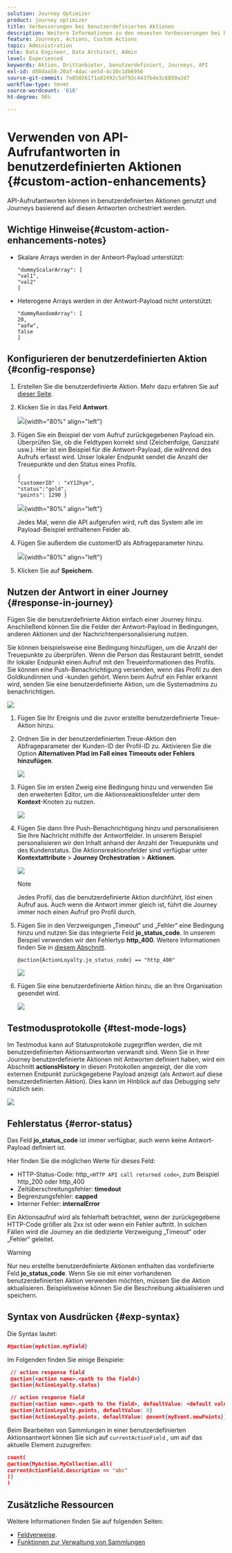```yaml
---
solution: Journey Optimizer
product: journey optimizer
title: Verbesserungen bei benutzerdefinierten Aktionen
description: Weitere Informationen zu den neuesten Verbesserungen bei benutzerdefinierten Aktionen
feature: Journeys, Actions, Custom Actions
topic: Administration
role: Data Engineer, Data Architect, Admin
level: Experienced
keywords: Aktion, Drittanbieter, benutzerdefiniert, Journeys, API
exl-id: d88daa58-20af-4dac-ae5d-4c10c1db6956
source-git-commit: 7e850261f1a82492c5df93c4437b4e3c6859a2d7
workflow-type: tm+mt
source-wordcount: '618'
ht-degree: 96%

---
```


# Verwenden von API-Aufrufantworten in benutzerdefinierten Aktionen {#custom-action-enhancements}

API-Aufrufantworten können in benutzerdefinierten Aktionen genutzt und Journeys basierend auf diesen Antworten orchestriert werden.

<!--
You can now leverage API call responses in custom actions and orchestrate your journeys based on these responses.

This capability was previously only available when using data sources. You can now use it with custom actions. 
-->

## Wichtige Hinweise{#custom-action-enhancements-notes}

<!--
* Custom actions should only be used with private or internal endpoints, and used with an appropriate capping or throttling limit. See [this page](../configuration/external-systems.md). 
-->

* Skalare Arrays werden in der Antwort-Payload unterstützt:

  ```
  "dummyScalarArray": [
  "val1",
  "val2"
  ]
  ```

* Heterogene Arrays werden in der Antwort-Payload nicht unterstützt:

  ```
  "dummyRandomArray": [
  20,
  "aafw",
  false
  ]
  ```

<!--
## Best practices{#custom-action-enhancements-best-practices}

A capping limit of 5000 calls/s is defined for all custom actions. This limit has been set based on customers usage, to protect external endpoints targeted by custom actions. You need to take this into account in your audience-based journeys by defining an appropriate reading rate (5000 profiles/s when custom actions are used). If needed, you can override this setting by defining a greater capping or throttling limit through our Capping/Throttling APIs. See [this page](../configuration/external-systems.md).

You should not target public endpoints with custom actions for various reasons:

* Without proper capping or throttling, there is a risk of sending too many calls to a public endpoint that may not support such volume.
* Profile data can be sent through custom actions, so targeting a public endpoint could lead to inadvertently sharing personal information externally.
* You have no control on the data being returned by public endpoints. If an endpoint changes its API or starts sending incorrect information, those will be made available in communications sent, with potential negative impacts.
-->

<!--
## Define the custom action {#define-custom-action}

When defining the custom action, two enhancements have been made available: the addition of the GET method and the new payload response field. The other options and parameters are unchanged. See [this page](../action/about-custom-action-configuration.md).

### Endpoint configuration {#endpoint-configuration}

The **URL configuration** section has been renamed **Endpoint configuration**.

In the **Method** drop-down, you can now select **GET**.

![](assets/action-response1.png){width="70%" align="left"}

### Payloads {#payloads-new}

The **Action parameters** section has been renamed **Payloads**. Two fields are available:

* The **Request** field: this field is only available for POST and PUT calling methods.
* The **Response** field: this is the new capability. This field as available for all calling methods.

>[!NOTE]
> 
>Both these fields are optional.

![](assets/action-response2.png){width="70%" align="left"}
-->

## Konfigurieren der benutzerdefinierten Aktion {#config-response}

1. Erstellen Sie die benutzerdefinierte Aktion. Mehr dazu erfahren Sie auf [dieser Seite](../action/about-custom-action-configuration.md).

1. Klicken Sie in das Feld **Antwort**.

   ![](assets/action-response2.png){width="80%" align="left"}

1. Fügen Sie ein Beispiel der vom Aufruf zurückgegebenen Payload ein. Überprüfen Sie, ob die Feldtypen korrekt sind (Zeichenfolge, Ganzzahl usw.). Hier ist ein Beispiel für die Antwort-Payload, die während des Aufrufs erfasst wird. Unser lokaler Endpunkt sendet die Anzahl der Treuepunkte und den Status eines Profils.

   ```
   {
   "customerID" : "xY12hye",    
   "status":"gold",
   "points": 1290 }
   ```

   ![](assets/action-response4.png){width="80%" align="left"}

   Jedes Mal, wenn die API aufgerufen wird, ruft das System alle im Payload-Beispiel enthaltenen Felder ab.

1. Fügen Sie außerdem die customerID als Abfrageparameter hinzu.

   ![](assets/action-response9.png){width="80%" align="left"}

1. Klicken Sie auf **Speichern**.

## Nutzen der Antwort in einer Journey {#response-in-journey}

Fügen Sie die benutzerdefinierte Aktion einfach einer Journey hinzu. Anschließend können Sie die Felder der Antwort-Payload in Bedingungen, anderen Aktionen und der Nachrichtenpersonalisierung nutzen.

Sie können beispielsweise eine Bedingung hinzufügen, um die Anzahl der Treuepunkte zu überprüfen. Wenn die Person das Restaurant betritt, sendet Ihr lokaler Endpunkt einen Aufruf mit den Treueinformationen des Profils. Sie können eine Push-Benachrichtigung versenden, wenn das Profil zu den Goldkundinnen und -kunden gehört. Wenn beim Aufruf ein Fehler erkannt wird, senden Sie eine benutzerdefinierte Aktion, um die Systemadmins zu benachrichtigen.

![](assets/action-response5.png)

1. Fügen Sie Ihr Ereignis und die zuvor erstellte benutzerdefinierte Treue-Aktion hinzu.

1. Ordnen Sie in der benutzerdefinierten Treue-Aktion den Abfrageparameter der Kunden-ID der Profil-ID zu. Aktivieren Sie die Option **Alternativen Pfad im Fall eines Timeouts oder Fehlers hinzufügen**.

   ![](assets/action-response10.png)

1. Fügen Sie im ersten Zweig eine Bedingung hinzu und verwenden Sie den erweiterten Editor, um die Aktionsreaktionsfelder unter dem **Kontext**-Knoten zu nutzen.

   ![](assets/action-response6.png)

1. Fügen Sie dann Ihre Push-Benachrichtigung hinzu und personalisieren Sie Ihre Nachricht mithilfe der Antwortfelder. In unserem Beispiel personalisieren wir den Inhalt anhand der Anzahl der Treuepunkte und des Kundenstatus. Die Aktionsreaktionsfelder sind verfügbar unter **Kontextattribute** > **Journey Orchestration** > **Aktionen**.

   ![](assets/action-response8.png)

   >[!NOTE]
   >
   >Jedes Profil, das die benutzerdefinierte Aktion durchführt, löst einen Aufruf aus. Auch wenn die Antwort immer gleich ist, führt die Journey immer noch einen Aufruf pro Profil durch.

1. Fügen Sie in den Verzweigungen „Timeout“ und „Fehler“ eine Bedingung hinzu und nutzen Sie das integrierte Feld **jo_status_code**. In unserem Beispiel verwenden wir den Fehlertyp
   **http_400**. Weitere Informationen finden Sie in [diesem Abschnitt](#error-status).

   ```
   @action{ActionLoyalty.jo_status_code} == "http_400"
   ```

   ![](assets/action-response7.png)

1. Fügen Sie eine benutzerdefinierte Aktion hinzu, die an Ihre Organisation gesendet wird.

   ![](assets/action-response11.png)

## Testmodusprotokolle {#test-mode-logs}

Im Testmodus kann auf Statusprotokolle zugegriffen werden, die mit benutzerdefinierten Aktionsantworten verwandt sind. Wenn Sie in Ihrer Journey benutzerdefinierte Aktionen mit Antworten definiert haben, wird ein Abschnitt **actionsHistory** in diesen Protokollen angezeigt, der die vom externen Endpunkt zurückgegebene Payload anzeigt (als Antwort auf diese benutzerdefinierten Aktion). Dies kann im Hinblick auf das Debugging sehr nützlich sein.

![](assets/action-response12.png)

## Fehlerstatus {#error-status}

Das Feld **jo_status_code** ist immer verfügbar, auch wenn keine Antwort-Payload definiert ist.

Hier finden Sie die möglichen Werte für dieses Feld:

* HTTP-Status-Code: http_`<HTTP API call returned code>`, zum Beispiel http_200 oder http_400
* Zeitüberschreitungsfehler: **timedout**
* Begrenzungsfehler: **capped**
* Interner Fehler: **internalError**

Ein Aktionsaufruf wird als fehlerhaft betrachtet, wenn der zurückgegebene HTTP-Code größer als 2xx ist oder wenn ein Fehler auftritt. In solchen Fällen wird die Journey an die dedizierte Verzweigung „Timeout“ oder „Fehler“ geleitet.

>[!WARNING]
>
>Nur neu erstellte benutzerdefinierte Aktionen enthalten das vordefinierte Feld **jo_status_code**. Wenn Sie sie mit einer vorhandenen benutzerdefinierten Aktion verwenden möchten, müssen Sie die Aktion aktualisieren. Beispielsweise können Sie die Beschreibung aktualisieren und speichern.

## Syntax von Ausdrücken  {#exp-syntax}

Die Syntax lautet:

```json
#@action{myAction.myField} 
```

Im Folgenden finden Sie einige Beispiele:

```json
 // action response field
 @action{<action name>.<path to the field>}
 @action{ActionLoyalty.status}
```

```json
 // action response field
 @action{<action name>.<path to the field>, defaultValue: <default value expression>}
 @action{ActionLoyalty.points, defaultValue: 0}
 @action{ActionLoyalty.points, defaultValue: @event{myEvent.newPoints}}
```

Beim Bearbeiten von Sammlungen in einer benutzerdefinierten Aktionsantwort können Sie sich auf `currentActionField` , um auf das aktuelle Element zuzugreifen:

```json
count(
@action{MyAction.MyCollection.all(
currentActionField.description == "abc"
)}
)
```

## Zusätzliche Ressourcen

Weitere Informationen finden Sie auf folgenden Seiten:

* [Feldverweise](../building-journeys/expression/field-references.md).
* [Funktionen zur Verwaltung von Sammlungen](../building-journeys/expression/collection-management-functions.md)
